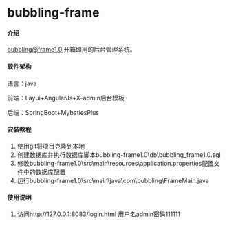 # bubbling-frame

#### 介绍
bubbling@frame1.0,开箱即用的后台管理系统。

#### 软件架构

语言：java

前端：Layui+AngularJs+X-admin后台模板

后端：SpringBoot+MybatiesPlus


#### 安装教程

1.  使用git将项目克隆到本地
2.  创建数据库并执行数据库脚本bubbling-frame1.0\db\bubbling_frame1.0.sql
3.  修改bubbling-frame1.0\src\main\resources\application.properties配置文件中的数据库配置
4.  运行bubbling-frame1.0\src\main\java\com\bubbling\FrameMain.java

#### 使用说明

1.  访问http://127.0.0.1:8083/login.html 用户名admin密码111111
